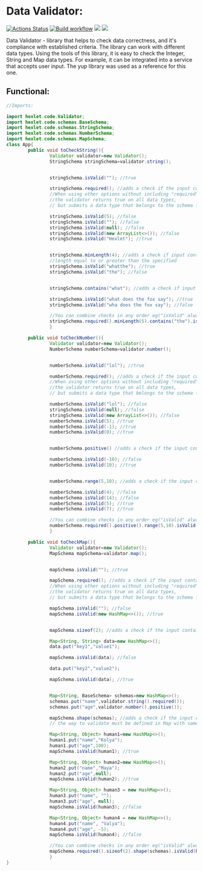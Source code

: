 # Data Validator:

[![Actions Status](https://github.com/IVF13/java-project-lvl3/workflows/hexlet-check/badge.svg)](https://github.com/IVF13/java-project-lvl3/actions)
[![Build workflow](https://github.com/IVF13/java-project-lvl3/actions/workflows/build.yml/badge.svg)](https://github.com/IVF13/java-project-lvl3/actions/workflows/build.yml)
<a href="https://codeclimate.com/github/IVF13/java-project-lvl3/maintainability"><img src="https://api.codeclimate.com/v1/badges/450c76b84170c15ee7f3/maintainability" /></a>
<a href="https://codeclimate.com/github/IVF13/java-project-lvl3/test_coverage"><img src="https://api.codeclimate.com/v1/badges/450c76b84170c15ee7f3/test_coverage" /></a>

Data Validator - library that helps to check data correctness, and it's compliance with established criteria. The
library can work with different data types. Using the tools of this library, it is easy to check the Integer, String and
Map data types. For example, it can be integrated into a service that accepts user input. The yup library was used as a reference for
this one.

## Functional:

```Java
//Imports:

import hexlet.code.Validator;
import hexlet.code.schemas.BaseSchema;
import hexlet.code.schemas.StringSchema;
import hexlet.code.schemas.NumberSchema;
import hexlet.code.schemas.MapSchema;
class App{
        public void toCheckString(){
                Validator validator=new Validator();
                StringSchema stringSchema=validator.string();


                stringSchema.isValid(""); //true

                stringSchema.required(); //adds a check if the input contains an instance of a non-empty string
                //When using other options without including "required",
                //the validator returns true on all data types, 
                // but submits a data type that belongs to the schema for validation.

                stringSchema.isValid(5); //false
                stringSchema.isValid(""); //false
                stringSchema.isValid(null); //false
                stringSchema.isValid(new ArrayList<>()); //false
                stringSchema.isValid("Hexlet"); //true


                stringSchema.minLength(4); //adds a check if input contains a string with a 
                //length equal to or greater than the specified
                stringSchema.isValid("whatthe"); //true
                stringSchema.isValid("the"); //false


                stringSchema.contains("what"); //adds a check if input contains a string with specified string

                stringSchema.isValid("what does the fox say"); //true
                stringSchema.isValid("wha does the fox say"); //false

                //You can combine checks in any order eg("isValid" always is terminal check): 
                stringSchema.required().minLength(5).contains("the").isValid("what does the fox say");
                }

        public void toCheckNumber(){
                Validator validator=new Validator();
                NumberSchema numberSchema=validator.number();


                numberSchema.isValid("lol"); //true

                numberSchema.required(); //adds a check if the input contains an instance of Integer
                //When using other options without including "required",
                //the validator returns true on all data types, 
                // but submits a data type that belongs to the schema for validation.

                numberSchema.isValid("lol"); //false
                stringSchema.isValid(null); //false
                stringSchema.isValid(new ArrayList<>()); //false
                numberSchema.isValid(5); //true
                numberSchema.isValid(-1); //true
                numberSchema.isValid(0); //true


                numberSchema.positive() //adds a check if the input contains Integer bigger than 0

                numberSchema.isValid(-10); //false
                numberSchema.isValid(10); //true


                numberSchema.range(5,10); //adds a check if the input contains Integer from the specified range

                numberSchema.isValid(4); //false
                numberSchema.isValid(14); //false
                numberSchema.isValid(5); //true
                numberSchema.isValid(7); //true

                //You can combine checks in any order eg("isValid" always is terminal check): 
                numberSchema.required().positive().range(5,10).isValid(6);
                }

        public void toCheckMap(){
                Validator validator=new Validator();
                MapSchema mapSchema=validator.map();


                mapSchema.isValid(""); //true

                mapSchema.required(); //adds a check if the input contains an instance of Map
                //When using other options without including "required",
                //the validator returns true on all data types, 
                // but submits a data type that belongs to the schema for validation.

                mapSchema.isValid(""); //false
                mapSchema.isValid(new HashMap<>()); //true


                mapSchema.sizeof(2); //adds a check if the input contains Map with specified size

                Map<String, String> data=new HashMap<>();
                data.put("key1","value1");

                mapSchema.isValid(data); //false

                data.put("key2","value2");

                mapSchema.isValid(data); //true


                Map<String, BaseSchema> schemas=new HashMap<>();
                schemas.put("name",validator.string().required());
                schemas.put("age",validator.number().positive());

                mapSchema.shape(schemas); //adds a check if the input contains Map with valid values in relation to certain keys, 
                // the way to validate must be defined in Map with same keys

                Map<String, Object> human1=new HashMap<>();
                human1.put("name","Kolya");
                human1.put("age",100);
                mapSchema.isValid(human1); //true

                Map<String, Object> human2=new HashMap<>();
                human2.put("name","Maya");
                human2.put("age",null);
                mapSchema.isValid(human2); //true

                Map<String, Object> human3 = new HashMap<>();
                human3.put("name", "");
                human3.put("age", null);
                mapSchema.isValid(human3); //false

                Map<String, Object> human4 = new HashMap<>();
                human4.put("name", "Valya");
                human4.put("age", -5);
                mapSchema.isValid(human4); //false

                //You can combine checks in any order eg("isValid" always is terminal check): 
                mapSchema.required().sizeof(2).shape(schemas).isValid(human1);
                }
}        
```

        
        


